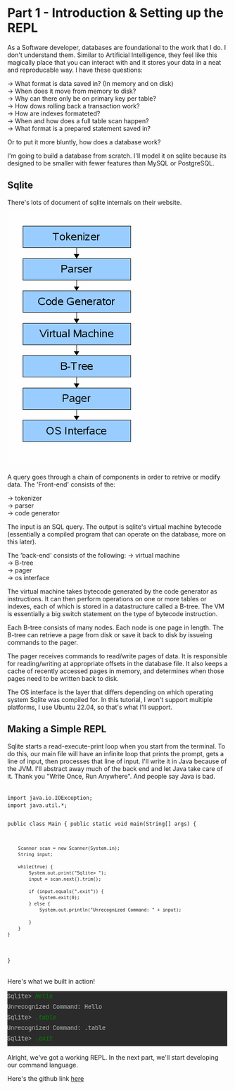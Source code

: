 # Part 1 - Introduction & Setting up the REPL

As a Software developer, databases are foundational to the work that I do. I don't understand them. Similar to Artificial Intelligence, they feel like this magically place that you can interact with and it stores your data in a neat and reproducable way. I have these questions:

-> What format is data saved in? (In memory and on disk)\
-> When does it move from memory to disk?\
-> Why can there only be on primary key per table?\
-> How dows rolling back a transaction work?\
-> How are indexes formateted?\
-> When and how does a full table scan happen?\
-> What format is a prepared statement saved in?

Or to put it more bluntly, how does a database work?

I'm going to build a database from scratch. I'll model it on sqlite because its designed to be smaller with fewer features than MySQL or PostgreSQL.


## Sqlite

There's lots of document of sqlite internals on their website.

<img  src="assets/images/arch1.jpg">

A query goes through a chain of components in order to retrive or modify data. The 'Front-end' consists of the:

-> tokenizer\
-> parser\
-> code generator

The input is an SQL query. The output is sqlite's virtual machine bytecode (essentially a compiled program that can operate on the database, more on this later).

The 'back-end' consists of the following:
-> virtual machine\
-> B-tree\
-> pager\
-> os interface

The virtual machine takes bytecode generated by the code generator as instructions. It can then perform operations on one or more tables or indexes, each of which is stored in a datastructure called a B-tree. The VM is essentially a big switch statement on the type of bytecode instruction.

Each B-tree consists of many nodes. Each node is one page in length. The B-tree can retrieve a page from disk or save it back to disk by issueing commands to the pager.

The pager receives commands to read/write pages of data. It is responsible for reading/writing at appropriate offsets in the database file. It also keeps a cache of recently accessed pages in memory, and determines when those pages need to be written back to disk.

The OS interface is the layer that differs depending on which operating system Sqlite was compiled for. In this tutorial, I won't support multiple platforms, I use Ubuntu 22.04, so that's what I'll support.


## Making a Simple REPL

Sqlite starts a read-execute-print loop when you start from the terminal. To do this, our main file will have an infinite loop that prints the prompt, gets a line of input, then processes that line of input. I'll write it in Java because of the JVM. I'll abstract away much of the back end and let Java take care of it. Thank you "Write Once, Run Anywhere". And people say Java is bad. 


<code>
import java.io.IOException;
import java.util.*;


public class Main {
    public static void main(String[] args) {

        Scanner scan = new Scanner(System.in);
        String input;

        while(true) {
            System.out.print("Sqlite> ");
            input = scan.next().trim();

            if (input.equals(".exit")) {
                System.exit(0);
            } else {
                System.out.println("Unrecognized Command: " + input);

            }
        }
    }
}
</code>

\
Here's what we built in action!

<img src="assets/images/REPL1.png">


Alright, we've got a working REPL. In the next part, we'll start developing our command language.



Here's the github link [here](https://github.com/hawk0120/sqliteClone.git)





